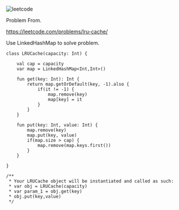 ![leetcode](https://github.com/MYKIM95/LeetcodeDaily/assets/77060863/abae7628-bba5-4e2d-91b2-ecfc29bac82b)

Problem From.

https://leetcode.com/problems/lru-cache/

Use LinkedHashMap to solve problem.

```
class LRUCache(capacity: Int) {

    val cap = capacity
    var map = LinkedHashMap<Int,Int>()

    fun get(key: Int): Int {
        return map.getOrDefault(key, -1).also { 
            if(it != -1) {
                map.remove(key)
                map[key] = it
            }
        }
    }

    fun put(key: Int, value: Int) {
        map.remove(key)
        map.put(key, value)
        if(map.size > cap) {
            map.remove(map.keys.first())
        }
    }

}

/**
 * Your LRUCache object will be instantiated and called as such:
 * var obj = LRUCache(capacity)
 * var param_1 = obj.get(key)
 * obj.put(key,value)
 */
```
